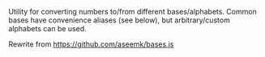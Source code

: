 Utility for converting numbers to/from different bases/alphabets. Common bases have convenience aliases (see below), but arbitrary/custom alphabets can be used.

Rewrite from https://github.com/aseemk/bases.js